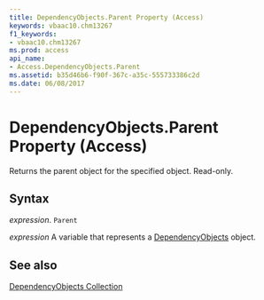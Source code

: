 ```yaml
---
title: DependencyObjects.Parent Property (Access)
keywords: vbaac10.chm13267
f1_keywords:
- vbaac10.chm13267
ms.prod: access
api_name:
- Access.DependencyObjects.Parent
ms.assetid: b35d46b6-f90f-367c-a35c-555733386c2d
ms.date: 06/08/2017
---
```



# DependencyObjects.Parent Property (Access)

Returns the parent object for the specified object. Read-only.


## Syntax

 _expression_. `Parent`

 _expression_ A variable that represents a [DependencyObjects](Access.DependencyObjects.md) object.


## See also


[DependencyObjects Collection](Access.DependencyObjects.md)

